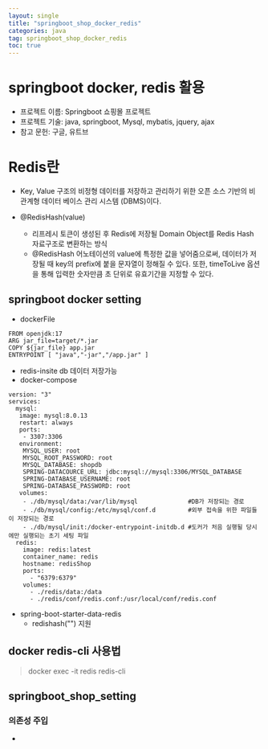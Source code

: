 ```yaml
---
layout: single
title: "springboot_shop_docker_redis"
categories: java
tag: springboot_shop_docker_redis
toc: true
---
```

 
# springboot docker, redis 활용
- 프로젝트 이름: Springboot 쇼핑몰 프로젝트
- 프로젝트 기술: java, springboot, Mysql, mybatis, jquery, ajax
- 참고 문헌: 구글, 유트브

# Redis란

- Key, Value 구조의 비정형 데이터를 저장하고 관리하기 위한 오픈 소스 기반의 비관계형 데이터 베이스 관리 시스템 (DBMS)이다.

- @RedisHash(value)
  - 리프레시 토큰이 생성된 후 Redis에 저장될 Domain Object를 Redis Hash 자료구조로 변환하는 방식
  - @RedisHash 어노테이션의 value에 특정한 값을 넣어줌으로써, 데이터가 저장될 때 key의 prefix에 붙을 문자열이 정해질 수 있다. 또한, timeToLive 옵션을 통해 입력한 숫자만큼 초 단위로 유효기간을 지정할 수 있다.

## springboot docker setting

- dockerFile

```
FROM openjdk:17
ARG jar_file=target/*.jar
COPY ${jar_file} app.jar
ENTRYPOINT [ "java","-jar","/app.jar" ]
```

- redis-insite db 데이터 저장가능
- docker-compose

```
version: "3"
services:
  mysql:
   image: mysql:8.0.13
   restart: always
   ports:
    - 3307:3306
   environment:
    MYSQL_USER: root
    MYSQL_ROOT_PASSWORD: root
    MYSQL_DATABASE: shopdb
    SPRING-DATACOURCE_URL: jdbc:mysql://mysql:3306/MYSQL_DATABASE
    SPRING-DATABASE_USERNAME: root
    SPRING-DATABASE_PASSWORD: root
   volumes:
    - ./db/mysql/data:/var/lib/mysql              #DB가 저장되는 경로
    - ./db/mysql/config:/etc/mysql/conf.d		  #외부 접속을 위한 파일들이 저장되는 경로
    - ./db/mysql/init:/docker-entrypoint-initdb.d #도커가 처음 실행될 당시에만 실행되는 초기 세팅 파일 
  redis:
    image: redis:latest
    container_name: redis
    hostname: redisShop
    ports:
      - "6379:6379"
    volumes:
      - ./redis/data:/data
      - ./redis/conf/redis.conf:/usr/local/conf/redis.conf
```

- spring-boot-starter-data-redis
  - redishash("") 지원

## docker redis-cli 사용법

> docker exec -it redis redis-cli

## springboot_shop_setting

### 의존성 주입

- 
